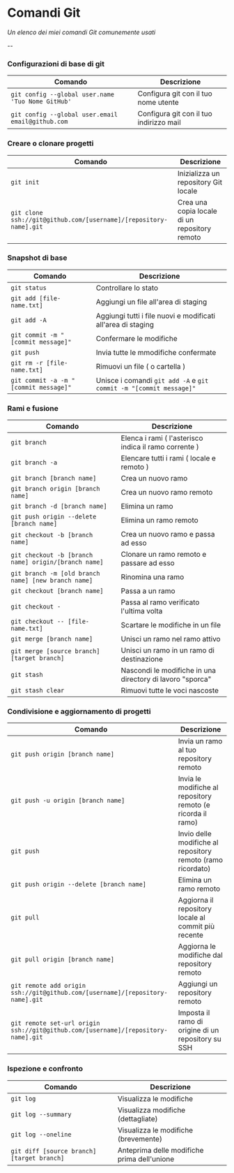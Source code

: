 Comandi Git
============

_Un elenco dei miei comandi Git comunemente usati_

--

### Configurazioni di base di git

| Comando | Descrizione |
| ------- | ----------- |
| `git config --global user.name 'Tuo Nome GitHub'` | Configura git con il tuo nome utente  |
| `git config --global user.email email@github.com` | Configura git con il tuo indirizzo mail |

### Creare o clonare progetti

| Comando | Descrizione |
| ------- | ----------- |
| `git init` | Inizializza un repository Git locale |
| `git clone ssh://git@github.com/[username]/[repository-name].git` | Crea una copia locale di un repository remoto |

### Snapshot di base

| Comando | Descrizione |
| ------- | ----------- |
| `git status` | Controllare lo stato |
| `git add [file-name.txt]` | Aggiungi un file all'area di staging |
| `git add -A` | Aggiungi tutti i file nuovi e modificati all'area di staging |
| `git commit -m "[commit message]"` | Confermare le modifiche |
| `git push` | Invia tutte le mmodifiche confermate |
| `git rm -r [file-name.txt]` | Rimuovi un file ( o cartella ) |
| `git commit -a -m "[commit message]"` | Unisce i comandi `git add -A` e `git commit -m "[commit message]"` |

### Rami e fusione

| Comando | Descrizione |
| ------- | ----------- |
| `git branch` | Elenca i rami ( l'asterisco indica il ramo corrente ) |
| `git branch -a` | Elencare tutti i rami ( locale e remoto ) |
| `git branch [branch name]` | Crea un nuovo ramo |
| `git branch origin [branch name]` | Crea un nuovo ramo remoto |
| `git branch -d [branch name]` | Elimina un ramo |
| `git push origin --delete [branch name]` | Elimina un ramo remoto |
| `git checkout -b [branch name]` | Crea un nuovo ramo e passa ad esso |
| `git checkout -b [branch name] origin/[branch name]` | Clonare un ramo remoto e passare ad esso |
| `git branch -m [old branch name] [new branch name]` | Rinomina una ramo |
| `git checkout [branch name]` | Passa a un ramo |
| `git checkout -` | Passa al ramo verificato l'ultima volta |
| `git checkout -- [file-name.txt]` | Scartare le modifiche in un file |
| `git merge [branch name]` | Unisci un ramo nel ramo attivo |
| `git merge [source branch] [target branch]` | Unisci un ramo in un ramo di destinazione |
| `git stash` | Nascondi le modifiche in una directory di lavoro "sporca" |
| `git stash clear` | Rimuovi tutte le voci nascoste |

### Condivisione e aggiornamento di progetti

| Comando | Descrizione |
| ------- | ----------- |
| `git push origin [branch name]` | Invia un ramo al tuo repository remoto |
| `git push -u origin [branch name]` | Invia le modifiche al repository remoto (e ricorda il ramo) |
| `git push` | Invio delle modifiche al repository remoto (ramo ricordato) |
| `git push origin --delete [branch name]` | Elimina un ramo remoto |
| `git pull` | Aggiorna il repository locale al commit più recente |
| `git pull origin [branch name]` | Aggiorna le modifiche dal repository remoto |
| `git remote add origin ssh://git@github.com/[username]/[repository-name].git` | Aggiungi un repository remoto |
| `git remote set-url origin ssh://git@github.com/[username]/[repository-name].git` | Imposta il ramo di origine di un repository su SSH |

### Ispezione e confronto

| Comando | Descrizione |
| ------- | ----------- |
| `git log` | Visualizza le modifiche |
| `git log --summary` | Visualizza modifiche (dettagliate) |
| `git log --oneline` | Visualizza le modifiche (brevemente) |
| `git diff [source branch] [target branch]` | Anteprima delle modifiche prima dell'unione |
